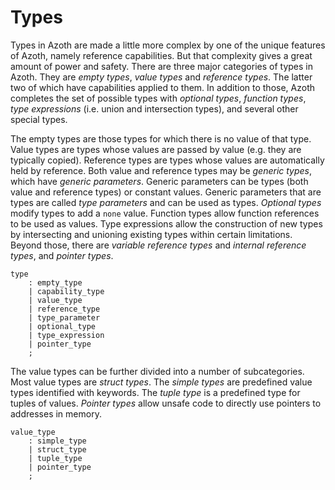 # Types

Types in Azoth are made a little more complex by one of the unique features of Azoth, namely
reference capabilities. But that complexity gives a great amount of power and safety. There are
three major categories of types in Azoth. They are *empty types*, *value types* and *reference
types*. The latter two of which have capabilities applied to them. In addition to those, Azoth
completes the set of possible types with *optional types*, *function types*, *type expressions*
(i.e. union and intersection types), and several other special types.

The empty types are those types for which there is no value of that type. Value types are types
whose values are passed by value (e.g. they are typically copied). Reference types are types whose
values are automatically held by reference. Both value and reference types may be *generic types*,
which have *generic parameters*. Generic parameters can be types (both value and reference types) or
constant values. Generic parameters that are types are called *type parameters* and can be used as
types. *Optional types* modify types to add a `none` value. Function types allow function references
to be used as values. Type expressions allow the construction of new types by intersecting and
unioning existing types within certain limitations. Beyond those, there are *variable reference
types* and *internal reference types*, and *pointer types*.

```grammar
type
    : empty_type
    | capability_type
    | value_type
    | reference_type
    | type_parameter
    | optional_type
    | type_expression
    | pointer_type
    ;
```

The value types can be further divided into a number of subcategories. Most value types are *struct
types*. The *simple types* are predefined value types identified with keywords. The *tuple type* is
a predefined type for tuples of values. *Pointer types* allow unsafe code to directly use pointers
to addresses in memory.

```grammar
value_type
    : simple_type
    | struct_type
    | tuple_type
    | pointer_type
    ;
```
